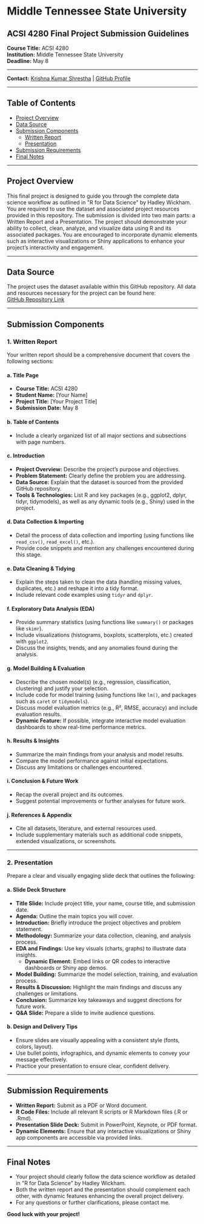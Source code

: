 # Middle Tennessee State University
## ACSI 4280 Final Project Submission Guidelines

**Course Title:** ACSI 4280  
**Institution:** Middle Tennessee State University  
**Deadline:** May 8  

---

**Contact:** [Krishna Kumar Shrestha](mailto:kks4t@mtmail.mtsu.edu) | [GitHub Profile](https://github.com/IKSHRESTHA)

---

## Table of Contents
- [Project Overview](#project-overview)
- [Data Source](#data-source)
- [Submission Components](#submission-components)
  - [Written Report](#1-written-report)
  - [Presentation](#2-presentation)
- [Submission Requirements](#submission-requirements)
- [Final Notes](#final-notes)

---

## Project Overview
This final project is designed to guide you through the complete data science workflow as outlined in "R for Data Science" by Hadley Wickham. You are required to use the dataset and associated project resources provided in this repository. The submission is divided into two main parts: a Written Report and a Presentation.
The project should demonstrate your ability to collect, clean, analyze, and visualize data using R and its associated packages. You are encouraged to incorporate dynamic elements such as interactive visualizations or Shiny applications to enhance your project’s interactivity and engagement.

---

## Data Source
The project uses the dataset available within this GitHub repository. All data and resources necessary for the project can be found here:  
[GitHub Repository Link](https://github.com/IKSHRESTHA/ACSI-4280) 


---

## Submission Components

### 1. Written Report
Your written report should be a comprehensive document that covers the following sections:

#### a. Title Page
- **Course Title:** ACSI 4280  
- **Student Name:** [Your Name]  
- **Project Title:** [Your Project Title]  
- **Submission Date:** May 8  

#### b. Table of Contents
- Include a clearly organized list of all major sections and subsections with page numbers.

#### c. Introduction
- **Project Overview:** Describe the project’s purpose and objectives.
- **Problem Statement:** Clearly define the problem you are addressing.
- **Data Source:** Explain that the dataset is sourced from the provided GitHub repository.
- **Tools & Technologies:** List R and key packages (e.g., ggplot2, dplyr, tidyr, tidymodels), as well as any dynamic tools (e.g., Shiny) used in the project.

#### d. Data Collection & Importing
- Detail the process of data collection and importing (using functions like `read_csv()`, `read_excel()`, etc.).
- Provide code snippets and mention any challenges encountered during this stage.

#### e. Data Cleaning & Tidying
- Explain the steps taken to clean the data (handling missing values, duplicates, etc.) and reshape it into a tidy format.
- Include relevant code examples using `tidyr` and `dplyr`.

#### f. Exploratory Data Analysis (EDA)
- Provide summary statistics (using functions like `summary()` or packages like `skimr`).
- Include visualizations (histograms, boxplots, scatterplots, etc.) created with `ggplot2`.
- Discuss the insights, trends, and any anomalies found during the analysis.

#### g. Model Building & Evaluation
- Describe the chosen model(s) (e.g., regression, classification, clustering) and justify your selection.
- Include code for model training (using functions like `lm()`, and packages such as `caret` or `tidymodels`).
- Discuss model evaluation metrics (e.g., R², RMSE, accuracy) and include evaluation results.
- **Dynamic Feature:** If possible, integrate interactive model evaluation dashboards to show real-time performance metrics.

#### h. Results & Insights
- Summarize the main findings from your analysis and model results.
- Compare the model performance against initial expectations.
- Discuss any limitations or challenges encountered.

#### i. Conclusion & Future Work
- Recap the overall project and its outcomes.
- Suggest potential improvements or further analyses for future work.

#### j. References & Appendix
- Cite all datasets, literature, and external resources used.
- Include supplementary materials such as additional code snippets, extended visualizations, or screenshots.

---

### 2. Presentation
Prepare a clear and visually engaging slide deck that outlines the following:

#### a. Slide Deck Structure
- **Title Slide:** Include project title, your name, course title, and submission date.
- **Agenda:** Outline the main topics you will cover.
- **Introduction:** Briefly introduce the project objectives and problem statement.
- **Methodology:** Summarize your data collection, cleaning, and analysis process.
- **EDA and Findings:** Use key visuals (charts, graphs) to illustrate data insights.
  - **Dynamic Element:** Embed links or QR codes to interactive dashboards or Shiny app demos.
- **Model Building:** Summarize the model selection, training, and evaluation process.
- **Results & Discussion:** Highlight the main findings and discuss any challenges or limitations.
- **Conclusion:** Summarize key takeaways and suggest directions for future work.
- **Q&A Slide:** Prepare a slide to invite audience questions.

#### b. Design and Delivery Tips
- Ensure slides are visually appealing with a consistent style (fonts, colors, layout).
- Use bullet points, infographics, and dynamic elements to convey your message effectively.
- Practice your presentation to ensure clear, confident delivery.

---

## Submission Requirements
- **Written Report:** Submit as a PDF or Word document.
- **R Code Files:** Include all relevant R scripts or R Markdown files (.R or .Rmd).
- **Presentation Slide Deck:** Submit in PowerPoint, Keynote, or PDF format.
- **Dynamic Elements:** Ensure that any interactive visualizations or Shiny app components are accessible via provided links.

---

## Final Notes
- Your project should clearly follow the data science workflow as detailed in "R for Data Science" by Hadley Wickham.
- Both the written report and the presentation should complement each other, with dynamic features enhancing the overall project delivery.
- For any questions or further clarifications, please contact me.

**Good luck with your project!**
